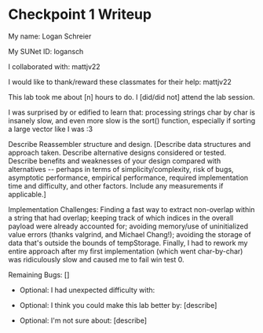 Checkpoint 1 Writeup
====================

My name: Logan Schreier

My SUNet ID: logansch

I collaborated with: mattjv22

I would like to thank/reward these classmates for their help: mattjv22

This lab took me about [n] hours to do. I [did/did not] attend the lab session.

I was surprised by or edified to learn that: processing strings char by char is insanely slow, and even more slow is the sort() function, especially if sorting a large vector like I was :3

Describe Reassembler structure and design. [Describe data structures and
approach taken. Describe alternative designs considered or tested.
Describe benefits and weaknesses of your design compared with
alternatives -- perhaps in terms of simplicity/complexity, risk of
bugs, asymptotic performance, empirical performance, required
implementation time and difficulty, and other factors. Include any
measurements if applicable.]

Implementation Challenges:
Finding a fast way to extract non-overlap within a string that had overlap; keeping track of which indices in the overall payload were already accounted for; avoiding memory/use of uninitialized value errors (thanks valgrind, and Michael Chang!); avoiding the storage of data that's outside the bounds of tempStorage. Finally, I had to rework my entire approach after my first implementation (which went char-by-char) was ridiculously slow and caused me to fail win test 0. 

Remaining Bugs:
[]

- Optional: I had unexpected difficulty with: 

- Optional: I think you could make this lab better by: [describe]

- Optional: I'm not sure about: [describe]
